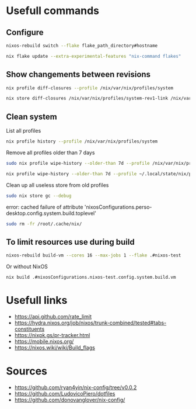 # Usefull commands

## Configure

```bash
nixos-rebuild switch --flake flake_path_directory#hostname
```

```bash
nix flake update --extra-experimental-features "nix-command flakes"
```

## Show changements between revisions


```bash
nix profile diff-closures --profile /nix/var/nix/profiles/system
```

```bash
nix store diff-closures /nix/var/nix/profiles/system-rev1-link /nix/var/nix/profiles/system-rev2-link
```

## Clean system

List all profiles
```bash
nix profile history --profile /nix/var/nix/profiles/system
```

Remove all profiles older than 7 days
```bash
sudo nix profile wipe-history --older-than 7d --profile /nix/var/nix/profiles/system
```

```bash
nix profile wipe-history --older-than 7d --profile ~/.local/state/nix/profiles/home-manager
```

Clean up all useless store from old profiles
```bash
sudo nix store gc --debug
```

error: cached failure of attribute 'nixosConfigurations.perso-desktop.config.system.build.toplevel'
```bash
sudo rm -fr /root/.cache/nix/
```


## To limit resources use during build

```bash
nixos-rebuild build-vm --cores 16 --max-jobs 1 --flake .#nixos-test
```

Or without NixOS

```
nix build .#nixosConfigurations.nixos-test.config.system.build.vm
```

# Usefull links

- https://api.github.com/rate_limit
- https://hydra.nixos.org/job/nixos/trunk-combined/tested#tabs-constituents
- https://nixpk.gs/pr-tracker.html
- https://mobile.nixos.org/
- https://nixos.wiki/wiki/Build_flags

# Sources

- https://github.com/ryan4yin/nix-config/tree/v0.0.2
- https://github.com/LudovicoPiero/dotfiles
- https://github.com/donovanglover/nix-config/
